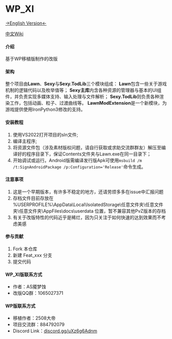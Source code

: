 # WP_XI

[→English Version←](./README.en.md)

[中文Wiki](https://github.com/Mewnojs/PlantsVsZombies.NET/wiki)

#### 介绍
基于WP移植版制作的改版

#### 架构
整个项目由**Lawn**、**Sexy**与**Sexy.TodLib**三个模块组成：
**Lawn**包含一些关于游戏机制的逻辑代码以及枚举值等；
**Sexy主库**内含各种资源的管理器与基本的UI组件，并负责实现多媒体支持、输入处理与文件解析；
**Sexy.TodLib**则负责各种渲染工作，包括动画、粒子、过渡曲线等。
**LawnModExtension**是一个新模块，为游戏提供使用IronPython3修改的支持。
#### 安装教程

1.  使用VS2022打开项目的sln文件;
2.	编译主程序;
3.	将资源文件包（涉及素材版权问题，请自行获取或求助交流群群友）解压至编译好的程序目录下，保证Contents文件夹与Lawn.exe在同一目录下；
4.	开始调试或运行。Android版需编译发行版Apk可使用`msbuild /m /t:SignAndroidPackage /p:Configuration='Release'`命令生成。

#### 注意事项

1.  这是一个早期版本，有许多不稳定的地方，还请劳烦多多在issue中汇报问题
2.  存档文件目前存放在 %USERPROFILE%\AppData\Local\IsolatedStorage\任意文件夹\任意文件夹\任意文件夹\AppFiles\docs\userdata 位置，暂不兼容其他PvZ版本的存档
3.  有关于改版特性的代码近乎是稀烂，因为只关注于如何快速的达到效果而不考虑美感

#### 参与贡献

1.  Fork 本仓库
2.  新建 Feat_xxx 分支
3.  提交代码

#### WP_XI版联系方式
- 作者：AS魇梦蚀
- 改版QQ群：1065027371

#### WP版联系方式

- 移植作者：2508大帝
- 项目交流群：884792079
- Discord Link：[discord.gg/uXz6g6Adnm](https://discord.gg/uXz6g6Adnm) 